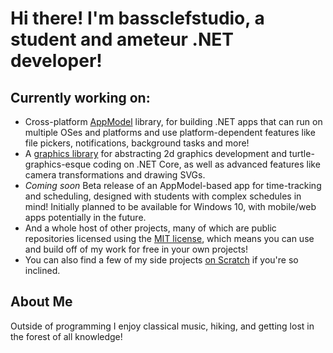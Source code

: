 # Hi there! I'm bassclefstudio, a student and ameteur .NET developer!

## Currently working on:
 - Cross-platform [AppModel](https://github.com/bassclefstudio/AppModel) library, for building .NET apps that can run on multiple OSes and platforms and use platform-dependent features like file pickers, notifications, background tasks and more!
 - A [graphics library](https://github.com/bassclefstudio/Graphics-Libraries) for abstracting 2d graphics development and turtle-graphics-esque coding on .NET Core, as well as advanced features like camera transformations and drawing SVGs.
 - *Coming soon* Beta release of an AppModel-based app for time-tracking and scheduling, designed with students with complex schedules in mind! Initially planned to be available for Windows 10, with mobile/web apps potentially in the future.
 - And a whole host of other projects, many of which are public repositories licensed using the [MIT license](https://choosealicense.com/licenses/mit/), which means you can use and build off of my work for free in your own projects!
 - You can also find a few of my side projects [on Scratch](https://scratch.mit.edu/users/bassclefstudio/) if you're so inclined.

## About Me
Outside of programming I enjoy classical music, hiking, and getting lost in the forest of all knowledge!
